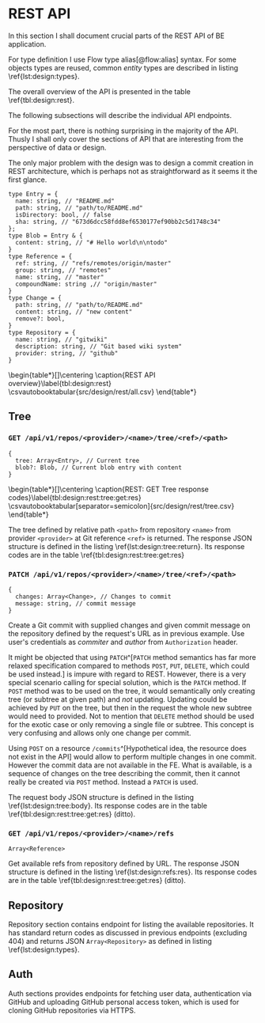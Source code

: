 # REST API

In this section I shall document crucial parts of the REST API of BE application.

For type definition I use Flow type alias[@flow:alias] syntax.
For some objects types are reused, common _entity_ types are described in listing \ref{lst:design:types}.

The overall overview of the API is presented in the table \ref{tbl:design:rest}.

The following subsections will describe the individual API endpoints.


For the most part, there is nothing surprising in the majority of the API.
Thusly I shall only cover the sections of API that are interesting from the perspective of data or design.

The only major problem with the design was to design a commit creation in REST architecture, which is perhaps not as straightforward as it seems it the first glance.

```{language=ts caption="Entity types definitions" label="lst:design:types"}
type Entry = {
  name: string, // "README.md"
  path: string, // "path/to/README.md"
  isDirectory: bool, // false
  sha: string, // "673d6dcc58fdd8ef6530177ef90bb2c5d1748c34"
};
type Blob = Entry & {
  content: string, // "# Hello world\n\ntodo"
}
type Reference = {
  ref: string, // "refs/remotes/origin/master"
  group: string, // "remotes"
  name: string, // "master"
  compoundName: string ,// "origin/master"
}
type Change = {
  path: string, // "path/to/README.md"
  content: string, // "new content"
  remove?: bool,
}
type Repository = {
  name: string, // "gitwiki"
  description: string, // "Git based wiki system"
  provider: string, // "github"
}
```

\begin{table*}[]\centering
\caption{REST API overview}\label{tbl:design:rest}
\csvautobooktabular{src/design/rest/all.csv}
\end{table*}



## Tree

### `GET /api/v1/repos/<provider>/<name>/tree/<ref>/<path>`

```{language=ts caption="REST: GET Tree response" label="lst:design:tree:return"}
{
  tree: Array<Entry>, // Current tree
  blob?: Blob, // Current blob entry with content
}
```
\begin{table*}[]\centering
\caption{REST: GET Tree response codes}\label{tbl:design:rest:tree:get:res}
\csvautobooktabular[separator=semicolon]{src/design/rest/tree.csv}
\end{table*}

The tree defined by relative path `<path>` from repository `<name>` from provider `<provider>` at Git reference `<ref>` is returned.
The response JSON structure is defined in the listing \ref{lst:design:tree:return}.
Its response codes are in the table \ref{tbl:design:rest:tree:get:res}

### `PATCH /api/v1/repos/<provider>/<name>/tree/<ref>/<path>`

```{language=ts caption="REST: PATCH Tree request body" label="lst:design:tree:body"}
{
  changes: Array<Change>, // Changes to commit
  message: string, // commit message
}
```

Create a Git commit with supplied changes and given commit message on the repository defined by the request's URL as in previous example.
Use user's credentials as _commiter_ and _author_ from `Authorization` header.

It might be objected that using `PATCH`^[`PATCH` method semantics has far more relaxed specification compared to methods `POST`, `PUT`, `DELETE`, which could be used instead.] is impure with regard to REST.
However, there is a very special scenario calling for special solution, which is the `PATCH` method.
If `POST` method was to be used on the tree, it would semantically only creating tree (or subtree at given path) and _not_ updating.
Updating could be achieved by `PUT` on the tree, but then in the request the whole new subtree would need to provided.
Not to mention that `DELETE` method should be used for the exotic case or only removing a single file or subtree.
This concept is very confusing and allows only one change per commit.

Using `POST` on a resource `/commits`^[Hypothetical idea, the resource does not exist in the API] would allow to perform multiple changes in one commit.
However the commit data are not available in the FE.
What is available, is a sequence of changes on the tree describing the commit, then it cannot really be created via `POST` method.
Instead a `PATCH` is used.

The request body JSON structure is defined in the listing \ref{lst:design:tree:body}.
Its response codes are in the table \ref{tbl:design:rest:tree:get:res} (ditto).

### `GET /api/v1/repos/<provider>/<name>/refs`

```{language=ts caption="REST: GET Refs response" label="lst:design:refs:res"}
Array<Reference>
```

Get available refs from repository defined by URL.
The response JSON structure is defined in the listing \ref{lst:design:refs:res}.
Its response codes are in the table \ref{tbl:design:rest:tree:get:res} (ditto).

## Repository

Repository section contains endpoint for listing the available repositories.
It has standard return codes as discussed in previous endpoints (excluding 404) and returns JSON `Array<Repository>` as defined in listing \ref{lst:design:types}.

## Auth

Auth sections provides endpoints for fetching user data, authentication via GitHub and uploading GitHub personal access token, which is used for cloning GitHub repositories via HTTPS.